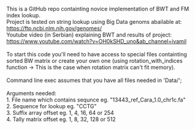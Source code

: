 This is a GitHub repo containting novice implementation of BWT and FM index lookup. <br/>
Project is tested on string lookup using Big Data genoms abailable at: https://ftp.ncbi.nlm.nih.gov/genomes/<br/>
Youtube video (in Serbian) explaining BWT and results of project: https://www.youtube.com/watch?v=OH0kSHD_uno&ab_channel=ivamil<br/>
<br/>
To start this code you'll need to have access to special files containting sorted BW matrix or create your own one (using rotation_with_indices function -> This is the case when rotation matrix can't fit memory).<br/>
<br/>
Command line exec assumes that you have all files needed in 'Data/';<br/>
<br/>
Arguments needed:<br/>
	1. File name which contains sequnce eg. "13443_ref_Cara_1.0_chr1c.fa"<br/>
	2. Sequence for lookup eg. "CCTG"<br/>
	3. Suffix array offset eg. 1, 4, 16, 64 or 254<br/>
	4. Tally matrix offset eg. 1, 8, 32, 128 or  512<br/>


